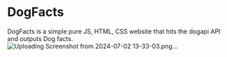 # DogFacts
DogFacts is a simple pure JS, HTML, CSS website that hits the dogapi API and outputs Dog facts. 
![Uploading Screenshot from 2024-07-02 13-33-03.png…]()
